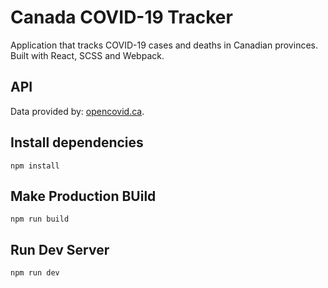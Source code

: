 # Canada COVID-19 Tracker

Application that tracks COVID-19 cases and deaths in Canadian provinces. Built with React, SCSS and Webpack.

## API

Data provided by: [opencovid.ca](https://opencovid.ca/api/).

## Install dependencies

```
npm install
```

## Make Production BUild

```
npm run build
```

## Run Dev Server

```
npm run dev
```
